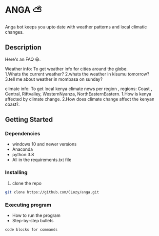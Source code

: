 # ANGA ⛅

Anga bot keeps you upto date with weather patterns and local climatic changes.

## Description

Here's an FAQ 😃. 

Weather info: 
   To get weather info for cities around the globe.  
        1.Whats the current weather? 
        2.whats the weather in kisumu tomorrow? 
        3.tell me about weather in mombasa on sunday? 

climate info: 
   To get local kenya climate news per region , regions: Coast , Central, Riftvalley, WesternNyanza, NorthEasternEastern. 
        1.How is kenya affected by climate change. 
        2.How does climate change affect the kenyan coast?.

## Getting Started

### Dependencies

* windows 10 and newer versions 
* Anaconda
* python 3.8
* All in the requirements.txt file

### Installing

1. clone the repo

```Bash
git clone https://github.com/CLozy/anga.git
```



### Executing program

* How to run the program
* Step-by-step bullets
```
code blocks for commands
```


